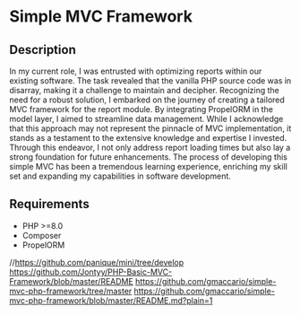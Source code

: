 # Simple MVC Framework

## Description
 In my current role, I was entrusted with optimizing reports within our existing software. The task revealed that the vanilla PHP source code was in disarray, making it a challenge to maintain and decipher. Recognizing the need for a robust solution, I embarked on the journey of creating a tailored MVC framework for the report module. By integrating PropelORM in the model layer, I aimed to streamline data management. While I acknowledge that this approach may not represent the pinnacle of MVC implementation, it stands as a testament to the extensive knowledge and expertise I invested. Through this endeavor, I not only address report loading times but also lay a strong foundation for future enhancements. The process of developing this simple MVC has been a tremendous learning experience, enriching my skill set and expanding my capabilities in software development.

## Requirements
- PHP >=8.0 
- Composer
- PropelORM

//https://github.com/panique/mini/tree/develop
https://github.com/Jontyy/PHP-Basic-MVC-Framework/blob/master/README
https://github.com/gmaccario/simple-mvc-php-framework/tree/master
https://github.com/gmaccario/simple-mvc-php-framework/blob/master/README.md?plain=1